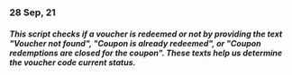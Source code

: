 ### 28 Sep, 21
##### This script checks if a voucher is redeemed or not by providing the text "Voucher not found", "Coupon is already redeemed", or "Coupon redemptions are closed for the coupon". These texts help us determine the voucher code current status.
